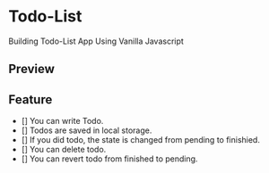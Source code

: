 # Todo-List

Building Todo-List App Using Vanilla Javascript

## Preview

## Feature

- [] You can write Todo.
- [] Todos are saved in local storage.
- [] If you did todo, the state is changed from pending to finishied.
- [] You can delete todo.
- [] You can revert todo from finished to pending.
